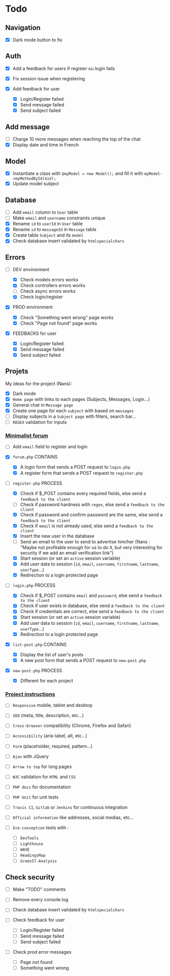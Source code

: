 # Todo

## Navigation

- [x] Dark mode button to fix

## Auth

- [x] Add a feedback for users if register ou login fails
- [x] Fix session issue when registering

- [x] Add feedback for user
  - [x] Login/Register failed
  - [x] Send message failed
  - [x] Send subject failed

## Add message

- [ ] Charge 10 more messages when reaching the top of the chat
- [x] Display date and time in French

## Model

- [x] Instantiate a class with `$myModel = new Model();` and fill it with `myModel->myMethodById($id);`
- [x] Update model subject

## Database

- [ ] Add `email` column to `User` table
- [ ] Make `email` and `username` constraints unique
- [x] Rename `id` to `userId` in `User` table
- [x] Rename `id` to `messageId` in `Message` table
- [x] Create table `Subject` and its `model`
- [x] Check database insert validated by `htmlspecialchars`

## Errors

- [ ] DEV environment

  - [x] Check models errors works
  - [x] Check controllers errors works
  - [ ] Check async errors works
  - [x] Check login/register

- [x] PROD environment

  - [x] Check "Something went wrong" page works
  - [x] Check "Page not found" page works
  
- [x] FEEDBACKS for user
  
  - [x] Login/Register failed
  - [x] Send message failed
  - [x] Send subject failed

## Projets

My ideas for the project (Nans):

- [x] Dark mode
- [x] `Home page` with links to each pages (Subjects, Messages, Login...)
- [x] General chat in `Message page`
- [x] Create one page for each `subject` with based on `messages`
- [ ] Display subjects in a `Subject page` with filters, search bar...
- [ ] `REGEX` validation for inputs

### [Minimalist forum](https://mickael-martin-nevot.com/institut-g4/php/?:s11-projet.pdf)

- [ ] Add `email` field to register and login

- [x] `forum.php` CONTAINS

  - [x] A login form that sends a POST request to `login.php`
  - [x] A register form that sends a POST request to `register.php`

- [ ] `register.php` PROCESS

  - [x] Check if $_POST contains every required fields, else send a `feedback to the client`
  - [ ] Check if password hardness with `regex`, else send a `feedback to the client`
  - [x] Check if password and confirm password are the same, else send a `feedback to the client`
  - [x] Check if `email` is not already used, else send a `feedback to the client`
  - [x] Insert the new user in the database
  - [ ] Send an email to the user to send to advertise him/her (Nans : "Maybe not profitable enough for us to do it, but very interesting for security if we add an email verification link")
  - [x] Start session (or set an `active` session variable)
  - [x] Add user data to session (`id`, `email`, `username`, `firstname`, `lastname`, `userType`...)
  - [x] Redirection to a login protected page

- [ ] `login.php` PROCESS

  - [x] Check if $_POST contains `email` and `password`, else send a `feedback to the client`
  - [x] Check if user exists in database, else send a `feedback to the client`
  - [x] Check if credentials are correct, else send a `feedback to the client`
  - [x] Start session (or set an `active` session variable)
  - [x] Add user data to session (`id`, `email`, `username`, `firstname`, `lastname`, `userType`...)
  - [x] Redirection to a login protected page

- [x] `list-post.php` CONTAINS

  - [x] Display the list of user's posts
  - [x] A new post form that sends a POST request to `new-post.php`
  
- [x] `new-post.php` PROCESS

  - [x] Different for each project

### [Project instructions](https://mickael-martin-nevot.com/institut-g4/php/?:s11-projet.pdf)

- [ ] `Responsive` mobile, tablet and desktop
- [ ] `SEO` (meta, title, description, etc...)
- [ ] `Cross-browser` compatibility (Chrome, Firefox and Safari)
- [ ] `Accessibility` (aria-label, alt, etc...)
- [ ] `Form` (placeholder, required, pattern...)
- [ ] `Ajax` with JQuery
- [ ] `Arrow to top` for long pages
- [ ] `W3C` validation for `HTML` and `CSS`
- [ ] `PHP docs` for documentation
- [ ] `PHP Unit` for unit tests
- [ ] `Travis CI`, `Gitlab` or `Jenkins` for continuous integration
- [ ] `Official information` like addresses, social medias, etc...

- [ ] `Eco-conception` tests with :

  - [ ] `DevTools`
  - [ ] `Lighthouse`
  - [ ] `WAVE`
  - [ ] `HeadingsMap`
  - [ ] `GreenIT-Analysis`

## Check security

- [ ] Make "TODO" comments
- [ ] Remove every console.log
- [ ] Check database insert validated by `htmlspecialchars`

- [ ] Check feedback for user

  - [ ] Login/Register failed
  - [ ] Send message failed
  - [ ] Send subject failed

- [ ] Check prod error messages

  - [ ] Page not found
  - [ ] Something went wrong